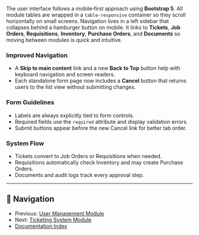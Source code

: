 The user interface follows a mobile‑first approach using **Bootstrap 5**. All
module tables are wrapped in a `table-responsive` container so they scroll
horizontally on small screens. Navigation lives in a left sidebar that collapses
behind a hamburger button on mobile. It links to **Tickets**, **Job Orders**,
**Requisitions**, **Inventory**, **Purchase Orders**, and **Documents** so moving
between modules is quick and intuitive.

### Improved Navigation

- A **Skip to main content** link and a new **Back to Top** button help with
  keyboard navigation and screen readers.
- Each standalone form page now includes a **Cancel** button that returns users
  to the list view without submitting changes.

### Form Guidelines

- Labels are always explicitly tied to form controls.
- Required fields use the `required` attribute and display validation errors.
- Submit buttons appear before the new Cancel link for better tab order.

### System Flow

- Tickets convert to Job Orders or Requisitions when needed.
- Requisitions automatically check Inventory and may create Purchase Orders.
- Documents and audit logs track every approval step.

---

## 🚀 Navigation
- Previous: [User Management Module](user.md)
- Next: [Ticketing System Module](Ticketing_System_Module.md)
- [Documentation Index](README.md)
